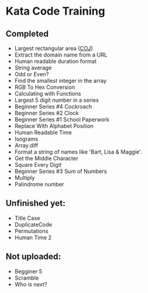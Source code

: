 # Kata Code Training

## Completed
- Largest rectangular area ([COJ](http://coj.uci.cu/24h/problem.xhtml?pid=1636))
- Extract the domain name from a URL
- Human readable duration format
- String average
- Odd or Even?
- Find the smallest integer in the array
- RGB To Hex Conversion
- Calculating with Functions
- Largest 5 digit number in a series
- Beginner Series #4 Cockroach
- Beginner Series #2 Clock
- Beginner Series #1 School Paperwork
- Replace With Alphabet Position
- Human Readable Time
- Isograms
- Array.diff
- Format a string of names like 'Bart, Lisa & Maggie'.
- Get the Middle Character
- Square Every Digit
- Beginner Series #3 Sum of Numbers
- Multiply
- Palindrome number

## Unfinished yet:
- Title Case
- DuplicateCode
- Permutations
- Human Time 2

## Not uploaded:
- Begginer 5
- Scramble
- Who is next?
